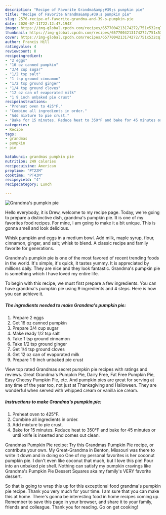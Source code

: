 ```yaml
---
description: "Recipe of Favorite Grandma&amp;#39;s pumpkin pie"
title: "Recipe of Favorite Grandma&amp;#39;s pumpkin pie"
slug: 2576-recipe-of-favorite-grandma-and-39-s-pumpkin-pie
date: 2020-07-11T22:12:47.194Z
image: https://img-global.cpcdn.com/recipes/6577004213174272/751x532cq70/grandmas-pumpkin-pie-recipe-main-photo.jpg
thumbnail: https://img-global.cpcdn.com/recipes/6577004213174272/751x532cq70/grandmas-pumpkin-pie-recipe-main-photo.jpg
cover: https://img-global.cpcdn.com/recipes/6577004213174272/751x532cq70/grandmas-pumpkin-pie-recipe-main-photo.jpg
author: Francis Hill
ratingvalue: 4
reviewcount: 8
recipeingredient:
- "2 eggs"
- "16 oz canned pumpkin"
- "3/4 cup sugar"
- "1/2 tsp salt"
- "1 tsp ground cinnamon"
- "1/2 tsp ground ginger"
- "1/4 tsp ground cloves"
- "12 oz can of evaporated milk"
- "1 9 inch unbaked pie crust"
recipeinstructions:
- "Preheat oven to 425°F."
- "Combine all ingredients in order."
- "Add mixture to pie crust."
- "Bake for 15 minutes. Reduce heat to 350°F and bake for 45 minutes or until knife is inserted and comes out clean."
categories:
- Recipe
tags:
- grandmas
- pumpkin
- pie

katakunci: grandmas pumpkin pie 
nutrition: 249 calories
recipecuisine: American
preptime: "PT22M"
cooktime: "PT43M"
recipeyield: "4"
recipecategory: Lunch

---
```



![Grandma&#39;s pumpkin pie](https://img-global.cpcdn.com/recipes/6577004213174272/751x532cq70/grandmas-pumpkin-pie-recipe-main-photo.jpg)

Hello everybody, it is Drew, welcome to my recipe page. Today, we're going to prepare a distinctive dish, grandma&#39;s pumpkin pie. It is one of my favorites food recipes. For mine, I am going to make it a bit unique. This is gonna smell and look delicious.

Whisk pumpkin and eggs in a medium bowl. Add milk, maple syrup, flour, cinnamon, ginger, and salt; whisk to blend. A classic recipe and family favorite for generations.

Grandma&#39;s pumpkin pie is one of the most favored of recent trending foods in the world. It's simple, it's quick, it tastes yummy. It is appreciated by millions daily. They are nice and they look fantastic. Grandma&#39;s pumpkin pie is something which I have loved my entire life.


To begin with this recipe, we must first prepare a few ingredients. You can have grandma&#39;s pumpkin pie using 9 ingredients and 4 steps. Here is how you can achieve it.

<!--inarticleads1-->

##### The ingredients needed to make Grandma&#39;s pumpkin pie:

1. Prepare 2 eggs
1. Get 16 oz canned pumpkin
1. Prepare 3/4 cup sugar
1. Make ready 1/2 tsp salt
1. Take 1 tsp ground cinnamon
1. Take 1/2 tsp ground ginger
1. Get 1/4 tsp ground cloves
1. Get 12 oz can of evaporated milk
1. Prepare 1 9 inch unbaked pie crust


View top rated Grandmas secret pumpkin pie recipes with ratings and reviews. Great Grandma&#39;s Pumpkin Pie, Dairy Free, Fat Free Pumpkin Pie, Easy Cheesy Pumpkin Pie, etc. And pumpkin pies are great for serving at any time of the year too, not just at Thanksgiving and Halloween. They are wonderful when served with whipped cream or vanilla ice cream. 

<!--inarticleads2-->

##### Instructions to make Grandma&#39;s pumpkin pie:

1. Preheat oven to 425°F.
1. Combine all ingredients in order.
1. Add mixture to pie crust.
1. Bake for 15 minutes. Reduce heat to 350°F and bake for 45 minutes or until knife is inserted and comes out clean.


Grandmas Pumpkin Pie recipe: Try this Grandmas Pumpkin Pie recipe, or contribute your own. My Great-Grandma in Benton, Missouri was there to write it down and in doing so One of my personal favorites is her coconut pumpkin pie. I don&#39;t even like coconut that much, but I love this pie! Pour into an unbaked pie shell. Nothing can satisfy my pumpkin cravings like Grandma&#39;s Pumpkin Pie Dessert Squares aka my family&#39;s VERY favorite dessert. 

So that is going to wrap this up for this exceptional food grandma&#39;s pumpkin pie recipe. Thank you very much for your time. I am sure that you can make this at home. There's gonna be interesting food in home recipes coming up. Remember to save this page in your browser, and share it to your family, friends and colleague. Thank you for reading. Go on get cooking!
